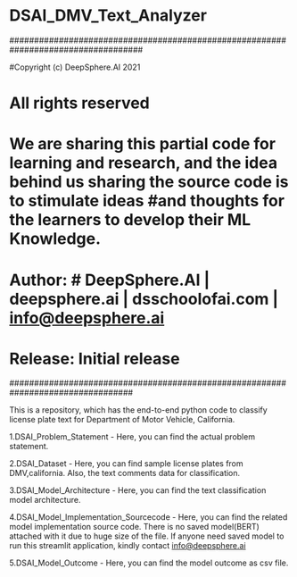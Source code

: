# DSAI_DMV_Text_Analyzer


###################################################################################

#Copyright (c) DeepSphere.AI 2021

# All rights reserved

# We are sharing this partial code for learning and research, and the idea behind us sharing the source code is to stimulate ideas #and thoughts for the learners to develop their ML Knowledge.

# Author: # DeepSphere.AI | deepsphere.ai | dsschoolofai.com | info@deepsphere.ai

# Release: Initial release

#################################################################################

This is a repository, which has the end-to-end python code to classify license plate text for Department of Motor Vehicle, California.

  1.DSAI_Problem_Statement - Here, you can find the actual problem statement. 
  
  2.DSAI_Dataset - Here, you can find sample license plates from DMV,california. Also, the text comments data for classification.  
  
  3.DSAI_Model_Architecture - Here, you can find the text classification model architecture.  
  
  4.DSAI_Model_Implementation_Sourcecode - Here, you can find the related model implementation source code. There is no saved model(BERT) attached with it due to huge size of the file. If anyone need saved model to run this streamlit application, kindly contact info@deepsphere.ai
  
  5.DSAI_Model_Outcome - Here, you can find the model outcome as csv file.  
